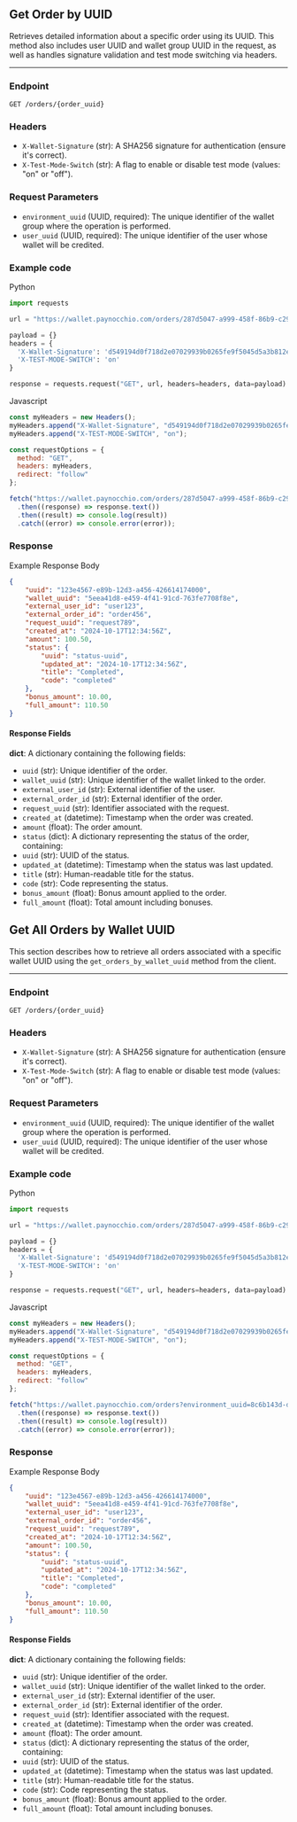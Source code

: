 ## Get Order by UUID

Retrieves detailed information about a specific order using its UUID. This method also includes user UUID and wallet group UUID in the request, as well as handles signature validation and test mode switching via headers.

---

### Endpoint
`GET /orders/{order_uuid}`

### Headers
- `X-Wallet-Signature` (str): A SHA256 signature for authentication (ensure it's correct).
- `X-Test-Mode-Switch` (str): A flag to enable or disable test mode (values: "on" or "off").


### Request Parameters
- `environment_uuid` (UUID, required): The unique identifier of the wallet group where the operation is performed.
- `user_uuid` (UUID, required): The unique identifier of the user whose wallet will be credited.

### Example code
Python
```python
import requests

url = "https://wallet.paynocchio.com/orders/287d5047-a999-458f-86b9-c29bdf8ed745?environment_uuid=8c6b143d-df21-42ee-8a53-c7f19b274982&user_uuid=450f6b66-f7d6-4f4b-a849-ddf3636778a6"

payload = {}
headers = {
  'X-Wallet-Signature': 'd549194d0f718d2e07029939b0265fe9f5045d5a3b812ec95c5f7b84544155f5',
  'X-TEST-MODE-SWITCH': 'on'
}

response = requests.request("GET", url, headers=headers, data=payload)
```
Javascript
```js
const myHeaders = new Headers();
myHeaders.append("X-Wallet-Signature", "d549194d0f718d2e07029939b0265fe9f5045d5a3b812ec95c5f7b84544155f5");
myHeaders.append("X-TEST-MODE-SWITCH", "on");

const requestOptions = {
  method: "GET",
  headers: myHeaders,
  redirect: "follow"
};

fetch("https://wallet.paynocchio.com/orders/287d5047-a999-458f-86b9-c29bdf8ed745?environment_uuid=8c6b143d-df21-42ee-8a53-c7f19b274982&user_uuid=450f6b66-f7d6-4f4b-a849-ddf3636778a6", requestOptions)
  .then((response) => response.text())
  .then((result) => console.log(result))
  .catch((error) => console.error(error));
```
### Response
Example Response Body
```json
{
    "uuid": "123e4567-e89b-12d3-a456-426614174000",
    "wallet_uuid": "5eea41d8-e459-4f41-91cd-763fe7708f8e",
    "external_user_id": "user123",
    "external_order_id": "order456",
    "request_uuid": "request789",
    "created_at": "2024-10-17T12:34:56Z",
    "amount": 100.50,
    "status": {
        "uuid": "status-uuid",
        "updated_at": "2024-10-17T12:34:56Z",
        "title": "Completed",
        "code": "completed"
    },
    "bonus_amount": 10.00,
    "full_amount": 110.50
}

```

#### Response Fields

**dict**: A dictionary containing the following fields:
* `uuid` (str): Unique identifier of the order.
* `wallet_uuid` (str): Unique identifier of the wallet linked to the order.
* `external_user_id` (str): External identifier of the user.
* `external_order_id` (str): External identifier of the order.
* `request_uuid` (str): Identifier associated with the request.
* `created_at` (datetime): Timestamp when the order was created.
* `amount` (float): The order amount.
* `status` (dict): A dictionary representing the status of the order, containing:
* `uuid` (str): UUID of the status.
* `updated_at` (datetime): Timestamp when the status was last updated.
* `title` (str): Human-readable title for the status.
* `code` (str): Code representing the status.
* `bonus_amount` (float): Bonus amount applied to the order.
* `full_amount` (float): Total amount including bonuses.


## Get All Orders by Wallet UUID

This section describes how to retrieve all orders associated with a specific wallet UUID using the `get_orders_by_wallet_uuid` method from the client.

---

### Endpoint
`GET /orders/{order_uuid}`

### Headers
- `X-Wallet-Signature` (str): A SHA256 signature for authentication (ensure it's correct).
- `X-Test-Mode-Switch` (str): A flag to enable or disable test mode (values: "on" or "off").


### Request Parameters
- `environment_uuid` (UUID, required): The unique identifier of the wallet group where the operation is performed.
- `user_uuid` (UUID, required): The unique identifier of the user whose wallet will be credited.

### Example code
Python
```python
import requests

url = "https://wallet.paynocchio.com/orders/287d5047-a999-458f-86b9-c29bdf8ed745?environment_uuid=8c6b143d-df21-42ee-8a53-c7f19b274982&user_uuid=450f6b66-f7d6-4f4b-a849-ddf3636778a6"

payload = {}
headers = {
  'X-Wallet-Signature': 'd549194d0f718d2e07029939b0265fe9f5045d5a3b812ec95c5f7b84544155f5',
  'X-TEST-MODE-SWITCH': 'on'
}

response = requests.request("GET", url, headers=headers, data=payload)
```
Javascript
```js
const myHeaders = new Headers();
myHeaders.append("X-Wallet-Signature", "d549194d0f718d2e07029939b0265fe9f5045d5a3b812ec95c5f7b84544155f5");
myHeaders.append("X-TEST-MODE-SWITCH", "on");

const requestOptions = {
  method: "GET",
  headers: myHeaders,
  redirect: "follow"
};

fetch("https://wallet.paynocchio.com/orders?environment_uuid=8c6b143d-df21-42ee-8a53-c7f19b274982&wallet_uuid=57b3809f-a80a-4fee-829a-35424213e943&user_uuid=450f6b66-f7d6-4f4b-a849-ddf3636778a6", requestOptions)
  .then((response) => response.text())
  .then((result) => console.log(result))
  .catch((error) => console.error(error));
```
### Response
Example Response Body
```json
{
    "uuid": "123e4567-e89b-12d3-a456-426614174000",
    "wallet_uuid": "5eea41d8-e459-4f41-91cd-763fe7708f8e",
    "external_user_id": "user123",
    "external_order_id": "order456",
    "request_uuid": "request789",
    "created_at": "2024-10-17T12:34:56Z",
    "amount": 100.50,
    "status": {
        "uuid": "status-uuid",
        "updated_at": "2024-10-17T12:34:56Z",
        "title": "Completed",
        "code": "completed"
    },
    "bonus_amount": 10.00,
    "full_amount": 110.50
}

```

#### Response Fields

**dict**: A dictionary containing the following fields:
* `uuid` (str): Unique identifier of the order.
* `wallet_uuid` (str): Unique identifier of the wallet linked to the order.
* `external_user_id` (str): External identifier of the user.
* `external_order_id` (str): External identifier of the order.
* `request_uuid` (str): Identifier associated with the request.
* `created_at` (datetime): Timestamp when the order was created.
* `amount` (float): The order amount.
* `status` (dict): A dictionary representing the status of the order, containing:
* `uuid` (str): UUID of the status.
* `updated_at` (datetime): Timestamp when the status was last updated.
* `title` (str): Human-readable title for the status.
* `code` (str): Code representing the status.
* `bonus_amount` (float): Bonus amount applied to the order.
* `full_amount` (float): Total amount including bonuses.